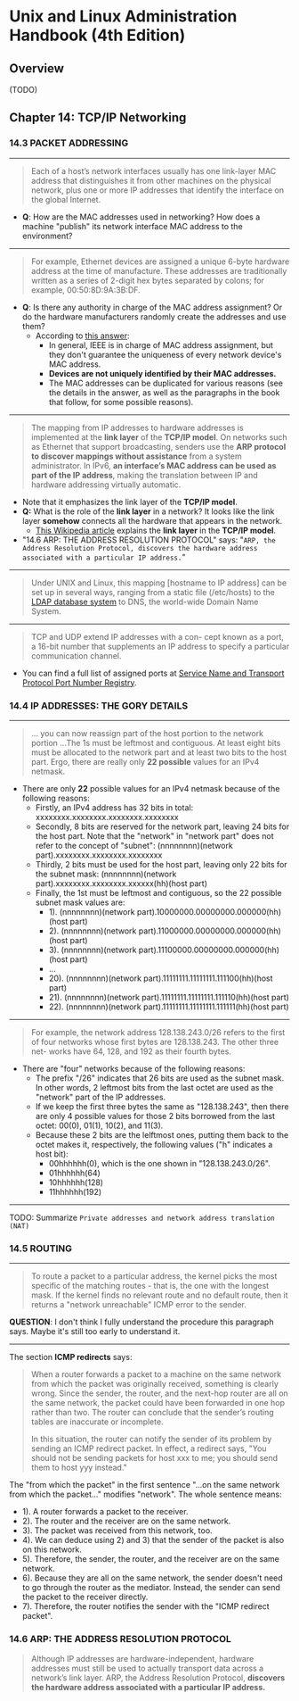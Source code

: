 # Unix and Linux Administration Handbook (4th Edition)

## Overview

(TODO)

## Chapter 14: TCP/IP Networking

### 14.3 PACKET ADDRESSING

---

> Each of a host’s network interfaces usually has one link-layer MAC address that distinguishes it from other machines on the physical network, plus one or more IP addresses that identify the interface on the global Internet.

- **Q**: How are the MAC addresses used in networking? How does a machine "publish" its network interface MAC address to the environment?

---

> For example, Ethernet devices are assigned a unique 6-byte hardware address at the time of manufacture. These addresses are traditionally written as a series of 2-digit hex bytes separated by colons; for example, 00:50:8D:9A:3B:DF.

- **Q**: Is there any authority in charge of the MAC address assignment? Or do the hardware manufacturers randomly create the addresses and use them?
  - According to [this answer](https://superuser.com/a/968346/224429):
    - In general, IEEE is in charge of MAC address assignment, but they don't guarantee the uniqueness of every network device's MAC address.
    - **Devices are not uniquely identified by their MAC addresses.**
    - The MAC addresses can be duplicated for various reasons (see the details in the answer, as well as the paragraphs in the book that follow, for some possible reasons).

---

> The mapping from IP addresses to hardware addresses is implemented at the **link layer** of the **TCP/IP model**. On networks such as Ethernet that support broadcasting, senders use the **ARP protocol to discover mappings without assistance** from a system administrator. In IPv6, **an interface’s MAC address can be used as part of the IP address**, making the translation between IP and hardware addressing virtually automatic.

- Note that it emphasizes the link layer of the **TCP/IP model**.
- **Q:** What is the role of the **link layer** in a network? It looks like the link layer **somehow** connects all the hardware that appears in the network.
  - [This Wikipedia article](https://en.wikipedia.org/wiki/Link_layer) explains the **link layer** in the **TCP/IP model**.
- "14.6 ARP: THE ADDRESS RESOLUTION PROTOCOL" says: "`ARP, the Address Resolution Protocol, discovers the hardware address associated with a particular IP address.`"

---

> Under UNIX and Linux, this mapping [hostname to IP address] can be set up in several ways, ranging from a static file (/etc/hosts) to the [LDAP database system](https://en.wikipedia.org/wiki/Lightweight_Directory_Access_Protocol) to DNS, the world-wide Domain Name System.

---

> TCP and UDP extend IP addresses with a con- cept known as a port, a 16-bit number that supplements an IP address to specify a particular communication channel.

- You can find a full list of assigned ports at [Service Name and Transport Protocol Port Number Registry](https://www.iana.org/assignments/service-names-port-numbers/service-names-port-numbers.xhtml).

### 14.4 IP ADDRESSES: THE GORY DETAILS

---

> ... you can now reassign part of the host portion to the network portion ...The 1s must be leftmost and contiguous. At least eight bits must be allocated to the network part and at least two bits to the host part. Ergo, there are really only **22 possible** values for an IPv4 netmask.

- There are only **22** possible values for an IPv4 netmask because of the following reasons:
  - Firstly, an IPv4 address has 32 bits in total: xxxxxxxx.xxxxxxxx.xxxxxxxx.xxxxxxxx
  - Secondly, 8 bits are reserved for the network part, leaving 24 bits for the host part. Note that the "network" in "network part" does not refer to the concept of "subnet": (nnnnnnnn)(network part).xxxxxxxx.xxxxxxxx.xxxxxxxx
  - Thirdly, 2 bits must be used for the host part, leaving only 22 bits for the subnet mask: (nnnnnnnn)(network part).xxxxxxxx.xxxxxxxx.xxxxxx(hh)(host part)
  - Finally, the 1st must be leftmost and contiguous, so the 22 possible subnet mask values are:
    - 1). (nnnnnnnn)(network part).10000000.00000000.000000(hh)(host part)
    - 2). (nnnnnnnn)(network part).11000000.00000000.000000(hh)(host part)
    - 3). (nnnnnnnn)(network part).11100000.00000000.000000(hh)(host part)
    - ...
    - 20). (nnnnnnnn)(network part).11111111.11111111.111100(hh)(host part)
    - 21). (nnnnnnnn)(network part).11111111.11111111.111110(hh)(host part)
    - 22). (nnnnnnnn)(network part).11111111.11111111.111111(hh)(host part)

---

> For example, the network address 128.138.243.0/26 refers to the first of four networks whose first bytes are 128.138.243. The other three net- works have 64, 128, and 192 as their fourth bytes.

- There are "four" networks because of the following reasons:
  - The prefix "/26" indicates that 26 bits are used as the subnet mask. In other words, 2 leftmost bits from the last octet are used as the "network" part of the IP addresses.
  - If we keep the first three bytes the same as "128.138.243", then there are only 4 possible values for those 2 bits borrowed from the last octet: 00(0), 01(1), 10(2), and 11(3).
  - Because these 2 bits are the lelftmost ones, putting them back to the octet makes it, respectively, the following values ("h" indicates a host bit):
    - 00hhhhhh(0), which is the one shown in "128.138.243.0/26".
    - 01hhhhhh(64)
    - 10hhhhhh(128)
    - 11hhhhhh(192)

---

TODO: Summarize `Private addresses and network address translation (NAT)`

### 14.5 ROUTING

---

> To route a packet to a particular address, the kernel picks the most specific of the matching routes - that is, the one with the longest mask. If the kernel finds no relevant route and no default route, then it returns a "network unreachable" ICMP error to the sender.

**QUESTION**: I don't think I fully understand the procedure this paragraph says. Maybe it's still too early to understand it.

---

The section **ICMP redirects** says:

> When a router forwards a packet to a machine on the same network from which the packet was originally received, something is clearly wrong. Since the sender, the router, and the next-hop router are all on the same network, the packet could have been forwarded in one hop rather than two. The router can conclude that the sender’s routing tables are inaccurate or incomplete.
>
> In this situation, the router can notify the sender of its problem by sending an ICMP redirect packet. In effect, a redirect says, "You should not be sending packets for host xxx to me; you should send them to host yyy instead."

The "from which the packet" in the first sentence "...on the same network from which the packet..." modifies "network". The whole sentence means:

- 1). A router forwards a packet to the receiver.
- 2). The router and the receiver are on the same network.
- 3). The packet was received from this network, too.
- 4). We can deduce using 2) and 3) that the sender of the packet is also on this network.
- 5). Therefore, the sender, the router, and the receiver are on the same network.
- 6). Because they are all on the same network, the sender doesn't need to go through the router as the mediator. Instead, the sender can send the packet to the receiver directly.
- 7). Therefore, the router notifies the sender with the "ICMP redirect packet".

### 14.6 ARP: THE ADDRESS RESOLUTION PROTOCOL

> Although IP addresses are hardware-independent, hardware addresses must still be used to actually transport data across a network’s link layer. ARP, the Address Resolution Protocol, **discovers the hardware address associated with a particular IP address.**
